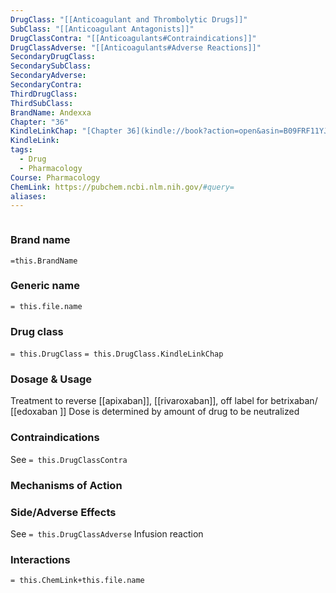 ```yaml
---
DrugClass: "[[Anticoagulant and Thrombolytic Drugs]]"
SubClass: "[[Anticoagulant Antagonists]]"
DrugClassContra: "[[Anticoagulants#Contraindications]]"
DrugClassAdverse: "[[Anticoagulants#Adverse Reactions]]"
SecondaryDrugClass: 
SecondarySubClass: 
SecondaryAdverse: 
SecondaryContra: 
ThirdDrugClass: 
ThirdSubClass: 
BrandName: Andexxa
Chapter: "36"
KindleLinkChap: "[Chapter 36](kindle://book?action=open&asin=B09FRF11YJ&location=19929)"
KindleLink: 
tags:
  - Drug
  - Pharmacology
Course: Pharmacology
ChemLink: https://pubchem.ncbi.nlm.nih.gov/#query=
aliases:
---
```

```smiles

```

### Brand name
`=this.BrandName`

### Generic name
`= this.file.name`

### Drug class 
`= this.DrugClass`
	`= this.DrugClass.KindleLinkChap`

### Dosage & Usage
Treatment to reverse [[apixaban]], [[rivaroxaban]], off label for betrixaban/ [[edoxaban ]]
Dose is determined by amount of drug to be neutralized

### Contraindications
See `= this.DrugClassContra`

### Mechanisms of Action


### Side/Adverse Effects
See `= this.DrugClassAdverse`
Infusion reaction 

### Interactions

`= this.ChemLink+this.file.name`
